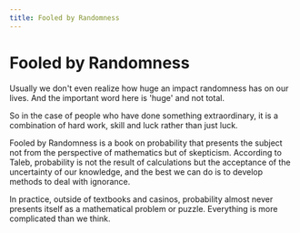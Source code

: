 ```yaml
---
title: Fooled by Randomness
---
```


# Fooled by Randomness

Usually we don't even realize how huge an impact randomness has on our lives. And the important word here is 'huge' and not total.

So in the case of people who have done something extraordinary, it is a combination of hard work, skill and luck rather than just luck.

Fooled by Randomness is a book on probability that presents the subject not from the perspective of mathematics but of skepticism. According to Taleb, probability is not the result of calculations but the acceptance of the uncertainty of our knowledge, and the best we can do is to develop methods to deal with ignorance.

In practice, outside of textbooks and casinos, probability almost never presents itself as a mathematical problem or puzzle. Everything is more complicated than we think.  
